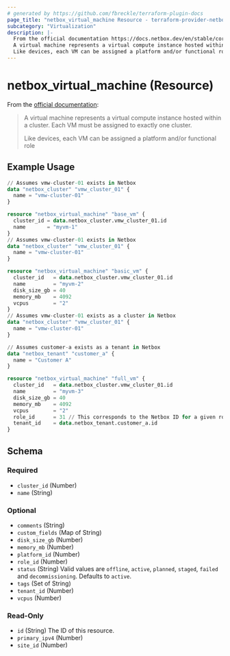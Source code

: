```yaml
---
# generated by https://github.com/fbreckle/terraform-plugin-docs
page_title: "netbox_virtual_machine Resource - terraform-provider-netbox"
subcategory: "Virtualization"
description: |-
  From the official documentation https://docs.netbox.dev/en/stable/core-functionality/virtualization/#virtual-machines:
  A virtual machine represents a virtual compute instance hosted within a cluster. Each VM must be assigned to exactly one cluster.
  Like devices, each VM can be assigned a platform and/or functional role
---
```


# netbox_virtual_machine (Resource)

From the [official documentation](https://docs.netbox.dev/en/stable/core-functionality/virtualization/#virtual-machines):

> A virtual machine represents a virtual compute instance hosted within a cluster. Each VM must be assigned to exactly one cluster.
>
> Like devices, each VM can be assigned a platform and/or functional role

## Example Usage

```terraform
// Assumes vmw-cluster-01 exists in Netbox
data "netbox_cluster" "vmw_cluster_01" {
  name = "vmw-cluster-01"
}

resource "netbox_virtual_machine" "base_vm" {
  cluster_id = data.netbox_cluster.vmw_cluster_01.id
  name       = "myvm-1"
}
// Assumes vmw-cluster-01 exists in Netbox
data "netbox_cluster" "vmw_cluster_01" {
  name = "vmw-cluster-01"
}

resource "netbox_virtual_machine" "basic_vm" {
  cluster_id   = data.netbox_cluster.vmw_cluster_01.id
  name         = "myvm-2"
  disk_size_gb = 40
  memory_mb    = 4092
  vcpus        = "2"
}
// Assumes vmw-cluster-01 exists as a cluster in Netbox
data "netbox_cluster" "vmw_cluster_01" {
  name = "vmw-cluster-01"
}

// Assumes customer-a exists as a tenant in Netbox
data "netbox_tenant" "customer_a" {
  name = "Customer A"
}

resource "netbox_virtual_machine" "full_vm" {
  cluster_id   = data.netbox_cluster.vmw_cluster_01.id
  name         = "myvm-3"
  disk_size_gb = 40
  memory_mb    = 4092
  vcpus        = "2"
  role_id      = 31 // This corresponds to the Netbox ID for a given role
  tenant_id    = data.netbox_tenant.customer_a.id
}
```

<!-- schema generated by tfplugindocs -->
## Schema

### Required

- `cluster_id` (Number)
- `name` (String)

### Optional

- `comments` (String)
- `custom_fields` (Map of String)
- `disk_size_gb` (Number)
- `memory_mb` (Number)
- `platform_id` (Number)
- `role_id` (Number)
- `status` (String) Valid values are `offline`, `active`, `planned`, `staged`, `failed` and `decommissioning`. Defaults to `active`.
- `tags` (Set of String)
- `tenant_id` (Number)
- `vcpus` (Number)

### Read-Only

- `id` (String) The ID of this resource.
- `primary_ipv4` (Number)
- `site_id` (Number)


